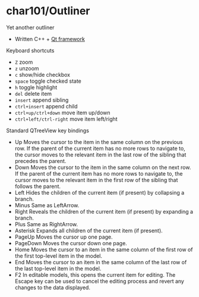 char101/Outliner
================

Yet another outliner

* Written C++ + [Qt framework](http://www.qt.io/)

Keyboard shortcuts

* `Z` zoom
* `z` unzoom
* `c` show/hide checkbox
* `space` toggle checked state
* `h` toggle highlight
* `del` delete item
* `insert` append sibling
* `ctrl+insert` append child
* `ctrl+up/ctrl+down` move item up/down
* `ctrl+left/ctrl-right` move item left/right

Standard QTreeView key bindings

* Up	Moves the cursor to the item in the same column on the previous row. If the parent of the current item has no more rows to navigate to, the cursor moves to the relevant item in the last row of the sibling that precedes the parent.
* Down	Moves the cursor to the item in the same column on the next row. If the parent of the current item has no more rows to navigate to, the cursor moves to the relevant item in the first row of the sibling that follows the parent.
* Left	Hides the children of the current item (if present) by collapsing a branch.
* Minus	Same as LeftArrow.
* Right	Reveals the children of the current item (if present) by expanding a branch.
* Plus	Same as RightArrow.
* Asterisk	Expands all children of the current item (if present).
* PageUp	Moves the cursor up one page.
* PageDown	Moves the cursor down one page.
* Home	Moves the cursor to an item in the same column of the first row of the first top-level item in the model.
* End	Moves the cursor to an item in the same column of the last row of the last top-level item in the model.
* F2	In editable models, this opens the current item for editing. The Escape key can be used to cancel the editing process and revert any changes to the data displayed.
